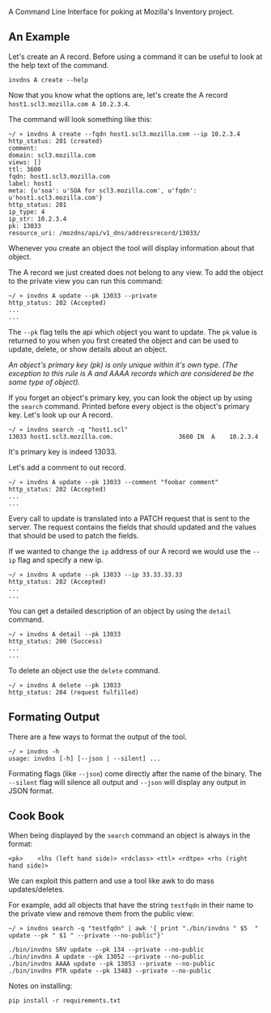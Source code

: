 A Command Line Interface for poking at Mozilla's Inventory project.

An Example
----------
Let's create an A record. Before using a command it can be useful to look at
the help text of the command.

```
invdns A create --help
```

Now that you know what the options are, let's create the A record
`host1.scl3.mozilla.com A 10.2.3.4`.

The command will look something like this:
```
~/ » invdns A create --fqdn host1.scl3.mozilla.com --ip 10.2.3.4
http_status: 201 (created)
comment:
domain: scl3.mozilla.com
views: []
ttl: 3600
fqdn: host1.scl3.mozilla.com
label: host1
meta: {u'soa': u'SOA for scl3.mozilla.com', u'fqdn': u'host1.scl3.mozilla.com'}
http_status: 201
ip_type: 4
ip_str: 10.2.3.4
pk: 13033
resource_uri: /mozdns/api/v1_dns/addressrecord/13033/
```

Whenever you create an object the tool will display information about that
object.

The A record we just created does not belong to any view. To add the object to
the private view you can run this command:

```
~/ » invdns A update --pk 13033 --private
http_status: 202 (Accepted)
...
...
```

The `--pk` flag tells the api which object you want to update. The `pk` value
is returned to you when you first created the object and can be used to update,
delete, or show details about an object.

_An object's primary key (pk) is only unique within it's own type. (The
exception to this rule is A and AAAA records which are considered be the same type
of object)._

If you forget an object's primary key, you can look the object up by using the
`search` command. Printed before every object is the object's primary key.
Let's look up our A record.

```
~/ » invdns search -q "host1.scl"
13033 host1.scl3.mozilla.com.                  3600 IN  A    10.2.3.4
```

It's primary key is indeed 13033.

Let's add a comment to out record.

```
~/ » invdns A update --pk 13033 --comment "foobar comment"
http_status: 202 (Accepted)
...
...
```

Every call to update is translated into a PATCH request that is sent to the
server. The request contains the fields that should updated and the values that
should be used to patch the fields.

If we wanted to change the `ip` address of our A record we would use the `--ip`
flag and specify a new ip.

```
~/ » invdns A update --pk 13033 --ip 33.33.33.33
http_status: 202 (Accepted)
...
...
```

You can get a detailed description of an object by using the `detail` command.

```
~/ » invdns A detail --pk 13033
http_status: 200 (Success)
...
...
```

To delete an object use the `delete` command.

```
~/ » invdns A delete --pk 13033
http_status: 204 (request fulfilled)
```

Formating Output
----------------
There are a few ways to format the output of the tool.

```
~/ » invdns -h
usage: invdns [-h] [--json | --silent] ...
```

Formating flags (like `--json`) come directly after the name of the binary. The
`--silent` flag will silence all output and `--json` will display any output in
JSON format.

Cook Book
---------
When being displayed by the `search` command an object is always in the format:

```
<pk>    <lhs (left hand side)> <rdclass> <ttl> <rdtpe> <rhs (right hand side)>
```

We can exploit this pattern and use a tool like awk to do mass updates/deletes.


For example, add all objects that have the string `testfqdn` in their name to
the private view and remove them from the public view:

```
~/ » invdns search -q "testfqdn" | awk '{ print "./bin/invdns " $5  " update --pk " $1 " --private --no-public"}'

./bin/invdns SRV update --pk 134 --private --no-public
./bin/invdns A update --pk 13052 --private --no-public
./bin/invdns AAAA update --pk 13053 --private --no-public
./bin/invdns PTR update --pk 13483 --private --no-public
```


Notes on installing:

```
pip install -r requirements.txt
```
